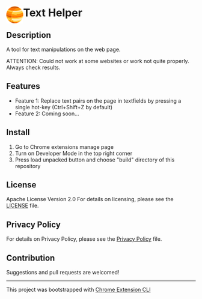 # <img src="public/icons/icon48.png" width="45" align="left"> Text Helper

## Description

A tool for text manipulations on the web page.

ATTENTION: Could not work at some websites or work not quite properly. Always check results.

## Features

- Feature 1: Replace text pairs on the page in textfields by pressing a single hot-key (Ctrl+Shift+Z by default)
- Feature 2: Coming soon...

## Install

1. Go to Chrome extensions manage page
2. Turn on Developer Mode in the top right corner
3. Press load unpacked button and choose "build" directory of this repository

## License

Apache License Version 2.0
For details on licensing, please see the [LICENSE](LICENSE) file.

## Privacy Policy

For details on Privacy Policy, please see the [Privacy Policy](PrivacyPolicy) file.

## Contribution

Suggestions and pull requests are welcomed!

---

This project was bootstrapped with [Chrome Extension CLI](https://github.com/dutiyesh/chrome-extension-cli)

